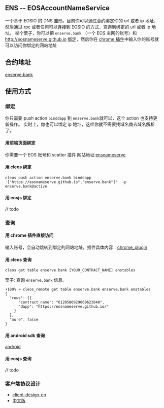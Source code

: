 ## ENS -- EOSAccountNameService

一个基于 EOSIO 的 DNS 雏形。目前你可以通过合约绑定你的 url 或者 ip 地址，然后通过 rpc 或者任何可以连接到 EOSIO 的方式，查询到绑定的 url 或者 ip 地址。
举个栗子，你可以把 `enserve.bank` （一个 EOS 主网的账号）和 http://eosnameserve.github.io [绑定](http://eosnameserve.github.io)，然后你在 [chrome 插件](https://github.com/fengqiyue/ensProtocolParser)中输入你的账号就可以访问你绑定的网站地址

## 合约地址
[enserve.bank](https://bloks.io/account/enserve.bank)


## 使用方式

### 绑定 
你只需要 push action `binddapp` 到 `enserve.bank`就可以，这个 action 也支持更新操作。
实时上，你也可以绑定 ip 地址，这样你就不需要找域名商去域名解析了。

#### 用前端页面绑定
你需要一个 EOS 账号和 scatter 插件
网站地址:[ensnameserve](https://eosnameserve.github.io/#/)

#### 用 cleos 绑定
```
cleos push action enserve.bank binddapp '["https://eosnameserve.github.io","enserve.bank"]'  -p enserve.bank@active

```

#### 用 eosjs 绑定
// todo


### 查询

#### 用 chrome 插件直接访问
输入账号，会自动跳转到绑定的网站地址。插件具体内容：[chrome_plugin](https://github.com/fengqiyue/ensProtocolParser)

#### 用 cleos  查询

```
cleos get table enserve.bank [YOUR_CONTRACT_NAME] enstables
```

栗子: 查询 `enserve.bank` 信息。
```
•100% ➜ cleos_remote get table enserve.bank enserve.bank enstables
{
  "rows": [{
      "contract_name": "6120580929069623040",
      "dapp": "https://eosnameserve.github.io/"
    }
  ],
  "more": false
}
```
#### 用 android sdk 查询
[android](https://github.com/zguop/ens-android-client)

#### 用 eosjs 查询
// todo

### 客户端协议设计
+ [client-design-en](https://github.com/flyer88/ENS/blob/HEAD/client-design-en.md)
+ [中文版](https://github.com/flyer88/ENS/blob/HEAD/client-design-zh.md)


